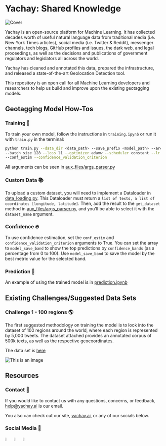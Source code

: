 # Yachay: Shared Knowledge

![Cover](https://user-images.githubusercontent.com/29067628/197814413-90cc6585-4580-48a8-88e4-ee2413198a09.png)


Yachay is an open-source platform for Machine Learning. It has collected decades worth of useful natural language data from traditional media (i.e. New York Times articles), social media (i.e. Twitter & Reddit), messenger channels, tech blogs, GitHub profiles and issues, the dark web, and legal proceedings, as well as the decisions and publications of government regulators and legislators all across the world.

Yachay has cleaned and annotated this data, prepared the infrastructure, and released a state-of-the-art Geolocation Detection tool. 

This repository is an open call for all Machine Learning developers and researchers to help us build and improve upon the existing geotagging models. 

## Geotagging Model How-Tos 

### Training 💪
To train your own model, follow the instructions in `training.ipynb` or run it with `train.py` in the terminal:
```bash
python train.py --data_dir <data_path> --save_prefix <model_path> --arch char_lstm --split_uids
--batch_size 128 --loss l1 --optimizer adamw --scheduler constant --lr 5e-4 --num_epoch 10 
--conf_estim --confidence_validation_criterion
```

All arguments can be seen in [aux_files/args_parser.py](./aux_files/args_parser.py)
### Custom Data 📚
To upload a custom dataset, you will need to implement a Dataloader in [data_loading.py](./data_loading.py). This Dataloader must return a `list of texts, a list of coordinates [longitude, latitude]`. Then, add the result to the `get_dataset` method in [aux_files/args_parser.py](./aux_files/args_parser.py), and you'll be able to select it with the `dataset_name` argument.

### Confidence 🔥
To use confidence estimation, set the `conf_estim` and `confidence_validation_criterion` arguments to True. You can set the array to `model_save_band` to show the top predictions by `confidence_bands` (as a percentage from 0 to 100).
Use `model_save_band` to save the model by the best metric value for the selected band.

### Prediction 🔮
An example of using the trained model is in [prediction.ipynb](./prediction.ipynb)

## Existing Challenges/Suggested Data Sets
### Challenge 1 - 100 regions 🌎

The first suggested methodology on training the model is to look into the dataset of 100 regions around the world, where each region is represented by 5,000 tweets. The dataset attached provides an annotated corpus of 500k texts, as well as the respective geocoordinates.

The data set is [here](https://drive.google.com/file/d/1J5ducw8O628wyXD7qdcvop2pyNbq26tO/view?usp=sharing)


![This is an image](https://media.tenor.com/lOPTx_JZJ3gAAAAC/the-office-steve-carell.gif)

## Resources
### Contact 📩

If you would like to contact us with any questions, concerns, or feedback, help@yachay.ai is our email.

You also can check out our site, [yachay.ai](https://www.yachay.ai/), or any of our socials below.

### Social Media 📱


<a href="https://discord.gg/msWFtcfmwe"><img src="https://cdn-icons-png.flaticon.com/512/3670/3670157.png" width=5% height=5%></img></a>     <a href="https://twitter.com/YachayAi"><img src="https://cdn-icons-png.flaticon.com/128/3670/3670151.png" width=5% height=5%></img></a>     <a href="https://www.reddit.com/user/yachay_ai"><img src="https://cdn-icons-png.flaticon.com/512/3670/3670226.png" width=5% height=5%></img></a>

